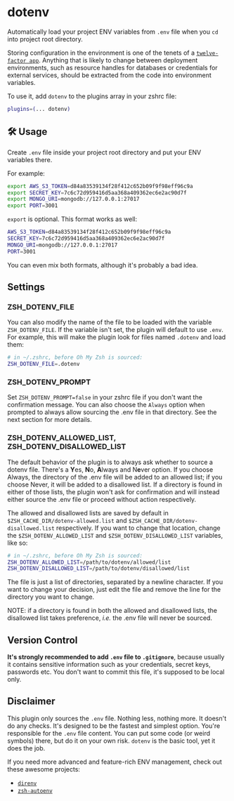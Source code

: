 # dotenv

Automatically load your project ENV variables from `.env` file when you `cd`
into project root directory.

Storing configuration in the environment is one of the tenets of a
[`twelve-factor app`](HTTPS://www.12factor.net). Anything that is likely to change
between deployment environments, such as resource handles for databases or
credentials for external services, should be extracted from the code into
environment variables.

To use it, add `dotenv` to the plugins array in your zshrc file:

```sh
plugins=(... dotenv)
```

## 🛠️ Usage

Create `.env` file inside your project root directory and put your ENV variables
there.

For example:

```sh
export AWS_S3_TOKEN=d84a83539134f28f412c652b09f9f98eff96c9a
export SECRET_KEY=7c6c72d959416d5aa368a409362ec6e2ac90d7f
export MONGO_URI=mongodb://127.0.0.1:27017
export PORT=3001
```

`export` is optional. This format works as well:

```sh
AWS_S3_TOKEN=d84a83539134f28f412c652b09f9f98eff96c9a
SECRET_KEY=7c6c72d959416d5aa368a409362ec6e2ac90d7f
MONGO_URI=mongodb://127.0.0.1:27017
PORT=3001
```

You can even mix both formats, although it's probably a bad idea.

## Settings

### ZSH_DOTENV_FILE

You can also modify the name of the file to be loaded with the variable
`ZSH_DOTENV_FILE`. If the variable isn't set, the plugin will default to use
`.env`. For example, this will make the plugin look for files named `.dotenv`
and load them:

```zsh
# in ~/.zshrc, before Oh My Zsh is sourced:
ZSH_DOTENV_FILE=.dotenv
```

### ZSH_DOTENV_PROMPT

Set `ZSH_DOTENV_PROMPT=false` in your zshrc file if you don't want the
confirmation message. You can also choose the `Always` option when prompted to
always allow sourcing the .env file in that directory. See the next section for
more details.

### ZSH_DOTENV_ALLOWED_LIST, ZSH_DOTENV_DISALLOWED_LIST

The default behavior of the plugin is to always ask whether to source a dotenv
file. There's a **Y**es, **N**o, **A**lways and N**e**ver option. If you choose
Always, the directory of the .env file will be added to an allowed list; if you
choose Never, it will be added to a disallowed list. If a directory is found in
either of those lists, the plugin won't ask for confirmation and will instead
either source the .env file or proceed without action respectively.

The allowed and disallowed lists are saved by default in
`$ZSH_CACHE_DIR/dotenv-allowed.list` and `$ZSH_CACHE_DIR/dotenv-disallowed.list`
respectively. If you want to change that location, change the
`$ZSH_DOTENV_ALLOWED_LIST` and `$ZSH_DOTENV_DISALLOWED_LIST` variables, like so:

```zsh
# in ~/.zshrc, before Oh My Zsh is sourced:
ZSH_DOTENV_ALLOWED_LIST=/path/to/dotenv/allowed/list
ZSH_DOTENV_DISALLOWED_LIST=/path/to/dotenv/disallowed/list
```

The file is just a list of directories, separated by a newline character. If you
want to change your decision, just edit the file and remove the line for the
directory you want to change.

NOTE: if a directory is found in both the allowed and disallowed lists, the
disallowed list takes preference, _i.e._ the .env file will never be sourced.

## Version Control

**It's strongly recommended to add `.env` file to `.gitignore`**, because
usually it contains sensitive information such as your credentials, secret keys,
passwords etc. You don't want to commit this file, it's supposed to be local
only.

## Disclaimer

This plugin only sources the `.env` file. Nothing less, nothing more. It doesn't
do any checks. It's designed to be the fastest and simplest option. You're
responsible for the `.env` file content. You can put some code (or weird
symbols) there, but do it on your own risk. `dotenv` is the basic tool, yet it
does the job.

If you need more advanced and feature-rich ENV management, check out these
awesome projects:

-   [`direnv`](HTTPS://github.com/direnv/direnv)
-   [`zsh-autoenv`](HTTPS://github.com/Tarrasch/zsh-autoenv)
